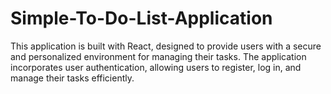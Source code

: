# Simple-To-Do-List-Application
This application is built with React, designed to provide users with a secure and personalized environment for managing their tasks. The application incorporates user authentication, allowing users to register, log in, and manage their tasks efficiently.
